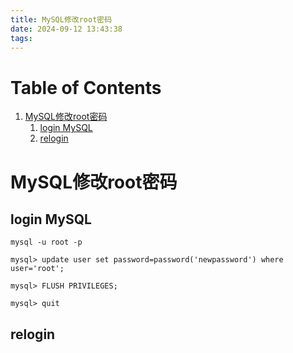 ```yaml
---
title: MySQL修改root密码
date: 2024-09-12 13:43:38
tags:
---
```



# Table of Contents

1.  [MySQL修改root密码](#org7a1b2ef)
    1.  [login MySQL](#org74c6a81)
    2.  [relogin](#org0cc3606)


<a id="org7a1b2ef"></a>

# MySQL修改root密码


<a id="org74c6a81"></a>

## login MySQL

    mysql -u root -p

    mysql> update user set password=password('newpassword') where user='root';
    
    mysql> FLUSH PRIVILEGES;
    
    mysql> quit


<a id="org0cc3606"></a>

## relogin
